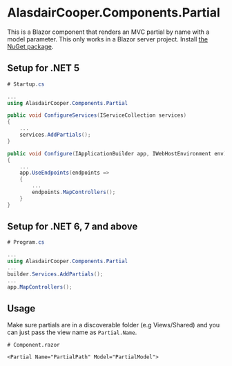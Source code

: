 # AlasdairCooper.Components.Partial
This is a Blazor component that renders an MVC partial by name with a model parameter. This only works in a Blazor server project.
Install [the NuGet package](https://www.nuget.org/packages/AlasdairCooper.Components.Partial).
## Setup for .NET 5
```csharp
# Startup.cs

...
using AlasdairCooper.Components.Partial

public void ConfigureServices(IServiceCollection services)
{
    ...
    services.AddPartials();
}

public void Configure(IApplicationBuilder app, IWebHostEnvironment env)
{
    ...
    app.UseEndpoints(endpoints =>
    {
        ...
        endpoints.MapControllers();
    }
}
```
## Setup for .NET 6, 7 and above
```csharp
# Program.cs

...
using AlasdairCooper.Components.Partial
...
builder.Services.AddPartials();
...
app.MapControllers();
```
## Usage
Make sure partials are in a discoverable folder (e.g Views/Shared) and you can just pass the view name as `Partial.Name`. 
```razor
# Component.razor

<Partial Name="PartialPath" Model="PartialModel">
```

